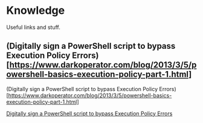 # Knowledge

Useful links and stuff.

## (Digitally sign a PowerShell script to bypass Execution Policy Errors)[https://www.darkoperator.com/blog/2013/3/5/powershell-basics-execution-policy-part-1.html]

(Digitally sign a PowerShell script to bypass Execution Policy Errors)[https://www.darkoperator.com/blog/2013/3/5/powershell-basics-execution-policy-part-1.html]

[Digitally sign a PowerShell script to bypass Execution Policy Errors](https://www.darkoperator.com/blog/2013/3/5/powershell-basics-execution-policy-part-1.html)
